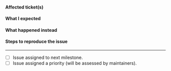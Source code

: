 <!-- Thanks for contributing to this extension! Pick a clear title ("Order: Unable to refund when gateway X is used") and proceed. -->

#### Affected ticket(s)

<!-- The ZenDesk tickets that are affected by this issue -->

#### What I expected

<!-- What you or customer expected when performing the steps -->

#### What happened instead

<!-- What actual results you or customer got -->

#### Steps to reproduce the issue

<!-- Please add detailed steps to reproduce the issue. Make sure it's reproducible locally. Other extensions should be deactivated and standard theme is used when reproducing the issue locally -->

<!--
PLEASE NOTE
- These comments won't show up when you submit the issue.
- Everything is optional, but try to add as many details as possible.
- Screenshot worth a thousand words, use screenshots if possible.
- If requesting a new feature, explain why you'd like to see it added.
- Please apply appropriate labels on the issue
-->


-------------------

- [ ] Issue assigned to next milestone.
- [ ] Issue assigned a priority (will be assessed by maintainers).
